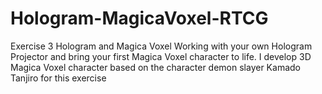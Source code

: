 # Hologram-MagicaVoxel-RTCG
  Exercise 3 Hologram and Magica Voxel Working with your own Hologram Projector and bring your first Magica Voxel character to life.
  I develop 3D Magica Voxel character based on the character demon slayer Kamado Tanjiro for this exercise
